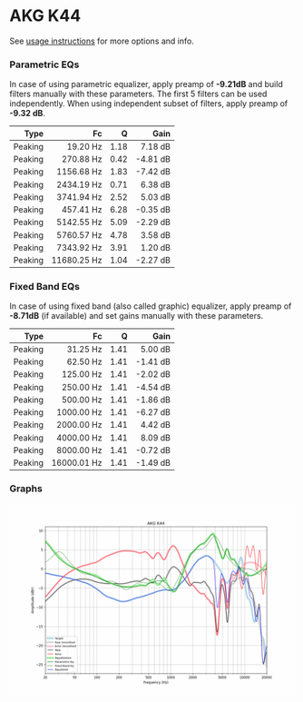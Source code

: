 # AKG K44
See [usage instructions](https://github.com/jaakkopasanen/AutoEq#usage) for more options and info.

### Parametric EQs
In case of using parametric equalizer, apply preamp of **-9.21dB** and build filters manually
with these parameters. The first 5 filters can be used independently.
When using independent subset of filters, apply preamp of **-9.32 dB**.

| Type    | Fc          |    Q | Gain     |
|--------:|------------:|-----:|---------:|
| Peaking | 19.20 Hz    | 1.18 | 7.18 dB  |
| Peaking | 270.88 Hz   | 0.42 | -4.81 dB |
| Peaking | 1156.68 Hz  | 1.83 | -7.42 dB |
| Peaking | 2434.19 Hz  | 0.71 | 6.38 dB  |
| Peaking | 3741.94 Hz  | 2.52 | 5.03 dB  |
| Peaking | 457.41 Hz   | 6.28 | -0.35 dB |
| Peaking | 5142.55 Hz  | 5.09 | -2.29 dB |
| Peaking | 5760.57 Hz  | 4.78 | 3.58 dB  |
| Peaking | 7343.92 Hz  | 3.91 | 1.20 dB  |
| Peaking | 11680.25 Hz | 1.04 | -2.27 dB |

### Fixed Band EQs
In case of using fixed band (also called graphic) equalizer, apply preamp of **-8.71dB**
(if available) and set gains manually with these parameters.

| Type    | Fc          |    Q | Gain     |
|--------:|------------:|-----:|---------:|
| Peaking | 31.25 Hz    | 1.41 | 5.00 dB  |
| Peaking | 62.50 Hz    | 1.41 | -1.41 dB |
| Peaking | 125.00 Hz   | 1.41 | -2.02 dB |
| Peaking | 250.00 Hz   | 1.41 | -4.54 dB |
| Peaking | 500.00 Hz   | 1.41 | -1.86 dB |
| Peaking | 1000.00 Hz  | 1.41 | -6.27 dB |
| Peaking | 2000.00 Hz  | 1.41 | 4.42 dB  |
| Peaking | 4000.00 Hz  | 1.41 | 8.09 dB  |
| Peaking | 8000.00 Hz  | 1.41 | -0.72 dB |
| Peaking | 16000.01 Hz | 1.41 | -1.49 dB |

### Graphs
![](./AKG%20K44.png)